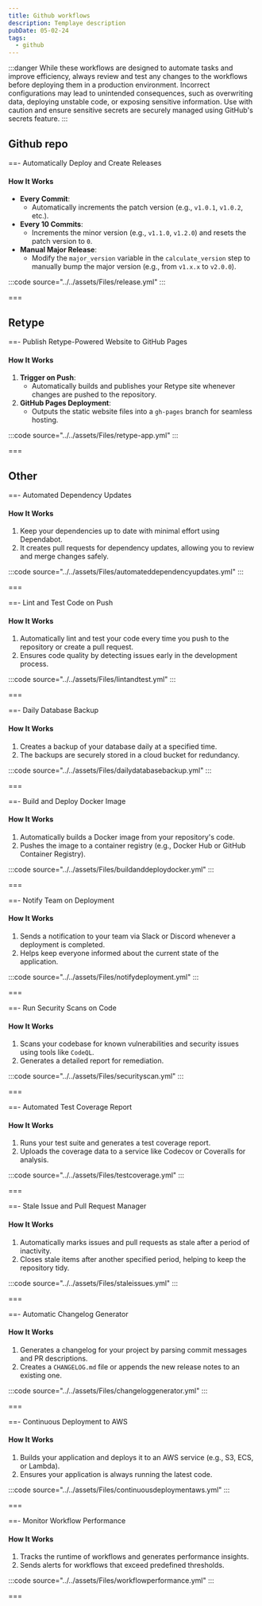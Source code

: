 ```yaml
---
title: Github workflows
description: Templaye description
pubDate: 05-02-24
tags:
  - github
---
```

:::danger
While these workflows are designed to automate tasks and improve efficiency, always review and test any changes to the workflows before deploying them in a production environment. Incorrect configurations may lead to unintended consequences, such as overwriting data, deploying unstable code, or exposing sensitive information. Use with caution and ensure sensitive secrets are securely managed using GitHub's secrets feature.
:::

## Github repo

==- Automatically Deploy and Create Releases

#### How It Works

- **Every Commit**:
  - Automatically increments the patch version (e.g., `v1.0.1`, `v1.0.2`, etc.).
- **Every 10 Commits**:
  - Increments the minor version (e.g., `v1.1.0`, `v1.2.0`) and resets the patch version to `0`.
- **Manual Major Release**:
  - Modify the `major_version` variable in the `calculate_version` step to manually bump the major version (e.g., from `v1.x.x` to `v2.0.0`).

:::code source="../../assets/Files/release.yml" :::

===

## Retype

==- Publish Retype-Powered Website to GitHub Pages

#### How It Works

1. **Trigger on Push**:
   - Automatically builds and publishes your Retype site whenever changes are pushed to the repository.
2. **GitHub Pages Deployment**:
   - Outputs the static website files into a `gh-pages` branch for seamless hosting.

:::code source="../../assets/Files/retype-app.yml" :::

===

## Other

==- Automated Dependency Updates

#### How It Works

1. Keep your dependencies up to date with minimal effort using Dependabot. 
2. It creates pull requests for dependency updates, allowing you to review and merge changes safely.

:::code source="../../assets/Files/automateddependencyupdates.yml" :::

===

==- Lint and Test Code on Push

#### How It Works

1. Automatically lint and test your code every time you push to the repository or create a pull request.
2. Ensures code quality by detecting issues early in the development process.

:::code source="../../assets/Files/lintandtest.yml" :::

===

==- Daily Database Backup

#### How It Works

1. Creates a backup of your database daily at a specified time.
2. The backups are securely stored in a cloud bucket for redundancy.

:::code source="../../assets/Files/dailydatabasebackup.yml" :::

===

==- Build and Deploy Docker Image

#### How It Works

1. Automatically builds a Docker image from your repository's code.
2. Pushes the image to a container registry (e.g., Docker Hub or GitHub Container Registry).

:::code source="../../assets/Files/buildanddeploydocker.yml" :::

===

==- Notify Team on Deployment

#### How It Works

1. Sends a notification to your team via Slack or Discord whenever a deployment is completed.
2. Helps keep everyone informed about the current state of the application.

:::code source="../../assets/Files/notifydeployment.yml" :::

===

==- Run Security Scans on Code

#### How It Works

1. Scans your codebase for known vulnerabilities and security issues using tools like `CodeQL`.
2. Generates a detailed report for remediation.

:::code source="../../assets/Files/securityscan.yml" :::

===

==- Automated Test Coverage Report

#### How It Works

1. Runs your test suite and generates a test coverage report.
2. Uploads the coverage data to a service like Codecov or Coveralls for analysis.

:::code source="../../assets/Files/testcoverage.yml" :::

===

==- Stale Issue and Pull Request Manager

#### How It Works

1. Automatically marks issues and pull requests as stale after a period of inactivity.
2. Closes stale items after another specified period, helping to keep the repository tidy.

:::code source="../../assets/Files/staleissues.yml" :::

===

==- Automatic Changelog Generator

#### How It Works

1. Generates a changelog for your project by parsing commit messages and PR descriptions.
2. Creates a `CHANGELOG.md` file or appends the new release notes to an existing one.

:::code source="../../assets/Files/changeloggenerator.yml" :::

===

==- Continuous Deployment to AWS

#### How It Works

1. Builds your application and deploys it to an AWS service (e.g., S3, ECS, or Lambda).
2. Ensures your application is always running the latest code.

:::code source="../../assets/Files/continuousdeploymentaws.yml" :::

===

==- Monitor Workflow Performance

#### How It Works

1. Tracks the runtime of workflows and generates performance insights.
2. Sends alerts for workflows that exceed predefined thresholds.

:::code source="../../assets/Files/workflowperformance.yml" :::

===
